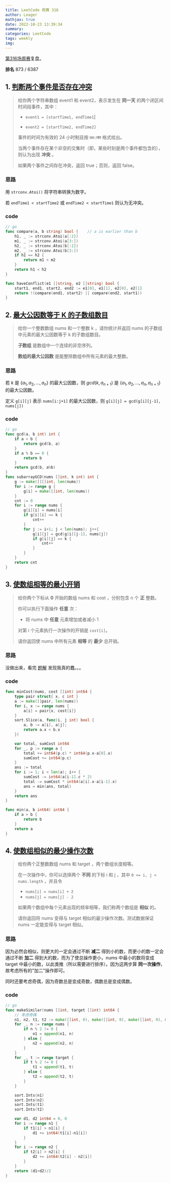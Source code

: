 ```yaml
---
title: LeetCode 周赛 316
author: Leager
mathjax: true
date: 2022-10-23 13:39:34
summary:
categories: LeetCode
tags: weekly
img:
---
```


[第316场周赛](https://leetcode.cn/contest/weekly-contest-316/)复盘。

**排名** 873 / 6387

<!--more-->

## 1. [判断两个事件是否存在冲突](https://leetcode.cn/problems/determine-if-two-events-have-conflict/)

> 给你两个字符串数组 event1 和 event2，表示发生在 **同一天** 的两个闭区间时间段事件，其中：
>
> - `event1 = [startTime1, endTime1`]
>
> - `event2 = [startTime2, endTime2]`
>
> 事件的时间为有效的 24 小时制且按 `HH:MM` 格式给出。
>
> 当两个事件存在某个非空的交集时（即，某些时刻是两个事件都包含的），则认为出现 **冲突** 。
>
> 如果两个事件之间存在冲突，返回 true；否则，返回 false。
>

### 思路

用 `strconv.Atoi()` 将字符串转换为数字。

若 `endTime1 < startTime2` 或 `endTime2 < startTime1` 则认为无冲突。

### code

```go
// go
func compare(a, b string) bool {    // a is earlier than b
    h1, _ := strconv.Atoi(a[:2])
    m1, _ := strconv.Atoi(a[3:])
    h2, _ := strconv.Atoi(b[:2])
    m2, _ := strconv.Atoi(b[3:])
    if h1 == h2 {
        return m1 < m2
    }
    return h1 < h2
}

func haveConflict(e1 []string, e2 []string) bool {
    start1, end1, start2, end2 := e1[0], e1[1], e2[0], e2[1]
    return !(compare(end1, start2) || compare(end2, start1))
}
```

## 2. [最大公因数等于 K 的子数组数目](https://leetcode.cn/problems/number-of-subarrays-with-gcd-equal-to-k/)

> 给你一个整数数组 nums 和一个整数 k ，请你统计并返回 nums 的子数组中元素的最大公因数等于 k 的子数组数目。
>
> **子数组** 是数组中一个连续的非空序列。
>
> **数组的最大公因数** 是能整除数组中所有元素的最大整数。

### 思路

若 $k$ 是 $\{a_1, a_2, \dots, a_n\}$ 的最大公因数，则 $gcd(k, a_{n+1})$ 是 $\{a_1, a_2, \dots, a_n, a_{n+1}\}$ 的最大公因数。

定义 `g[i][j]` 表示 `nums[i:j+1]` 的最大公因数，则 `g[i][j] = gcd(g[i][j-1], nums[j])`

### code

```go
// go
func gcd(a, b int) int {
    if a < b {
        return gcd(b, a)
    }
    if a % b == 0 {
        return b
    }
    return gcd(b, a%b)
}
func subarrayGCD(nums []int, k int) int {
    g := make([][]int, len(nums))
    for i := range g {
        g[i] = make([]int, len(nums))
    }
    cnt := 0
    for i := range nums {
        g[i][i] = nums[i]
        if g[i][i] == k {
            cnt++
        }
        for j := i+1; j < len(nums); j++{
            g[i][j] = gcd(g[i][j-1], nums[j])
            if g[i][j] == k {
                cnt++
            }
        }
    }
    return cnt
}
```

## 3. [使数组相等的最小开销](https://leetcode.cn/problems/minimum-cost-to-make-array-equal/)

> 给你两个下标从 **0** 开始的数组 nums 和 cost ，分别包含 n 个 **正** 整数。
>
> 你可以执行下面操作 **任意** 次：
>
> - 将 nums 中 **任意** 元素增加或者减小 1
>
> 对第 i 个元素执行一次操作的开销是 `cost[i]`。
>
> 请你返回使 nums 中所有元素 **相等** 的 **最少** 总开销。

### 思路

没做出来，看完 [题解](https://leetcode.cn/problems/minimum-cost-to-make-array-equal/solution/by-endlesscheng-i10r/) 发现我真的蠢。。。

### code

```go
func minCost(nums, cost []int) int64 {
	type pair struct{ x, c int }
	a := make([]pair, len(nums))
	for i, x := range nums {
		a[i] = pair{x, cost[i]}
	}
	sort.Slice(a, func(i, j int) bool {
        a, b := a[i], a[j];
        return a.x < b.x
    })

	var total, sumCost int64
	for _, p := range a {
		total += int64(p.c) * int64(p.x-a[0].x)
		sumCost += int64(p.c)
	}
	ans := total
	for i := 1; i < len(a); i++ {
		sumCost -= int64(a[i-1].c * 2)
		total -= sumCost * int64(a[i].x-a[i-1].x)
		ans = min(ans, total)
	}
	return ans
}

func min(a, b int64) int64 {
    if a > b {
        return b
    }
    return a
}
```

## 4. [使数组相似的最少操作次数](https://leetcode.cn/problems/minimum-number-of-operations-to-make-arrays-similar/)

> 给你两个正整数数组 nums 和 target ，两个数组长度相等。
>
> 在一次操作中，你可以选择两个 **不同** 的下标 i 和 j ，其中 `0 <= i, j < nums.length` ，并且令
>
> - `nums[i] = nums[i] + 2`
> - `nums[j] = nums[j] - 2`
>
> 如果两个数组中每个元素出现的频率相等，我们称两个数组是 **相似** 的。
>
> 请你返回将 nums 变得与 target 相似的最少操作次数。测试数据保证 nums 一定能变得与 target 相似。

### 思路

因为必然会相似，则更大的一定会通过不断 **减二** 得到小的数，而更小的数一定会通过不断 **加二** 得到大的数，而为了使总操作更小，nums 中最小的数将变成 target 中最小的数，以此类推（所以需要进行排序）。因为这两步算 **同一次操作**，故考虑所有的"加二"操作即可。

同时还要考虑奇偶，因为奇数总是变成奇数，偶数总是变成偶数。

### code

```go
// go
func makeSimilar(nums []int, target []int) int64 {
    // 考虑奇偶
    n1, n2, t1, t2 := make([]int, 0), make([]int, 0), make([]int, 0), make([]int, 0)
    for _, n := range nums {
        if n % 2 != 0 {
            n1 = append(n1, n)
        } else {
            n2 = append(n2, n)
        }
    }
    for _, t := range target {
        if t % 2 != 0 {
            t1 = append(t1, t)
        } else {
            t2 = append(t2, t)
        }
    }

    sort.Ints(n1)
    sort.Ints(n2)
    sort.Ints(t1)
    sort.Ints(t2)

    var d1, d2 int64 = 0, 0
    for i := range n1 {
        if t1[i] > n1[i] {
            d1 += int64(t1[i]-n1[i])
        }
    }
    for i := range n2 {
        if t2[i] > n2[i] {
            d2 += int64(t2[i] - n2[i])
        }
    }
    return (d1+d2)/2
}
```

